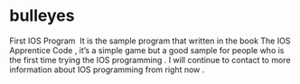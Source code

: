 # bulleyes
First IOS Program 
It is the sample program that written in the book The IOS Apprentice
Code , it’s a simple game but a good sample for people who is the first
time trying the IOS programming . I will continue to contact to more
information about IOS programming from right now .
